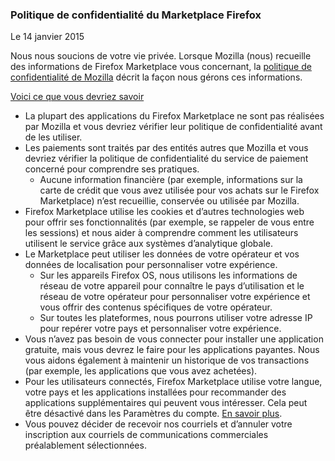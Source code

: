 ### Politique de confidentialité du Marketplace Firefox
Le 14 janvier 2015

Nous nous soucions de votre vie privée. Lorsque Mozilla (nous) recueille des informations de Firefox Marketplace vous concernant, la [politique de confidentialité de Mozilla](https://www.mozilla.org/privacy/) décrit la façon nous gérons ces informations.

<u>Voici ce que vous devriez savoir</u>

- La plupart des applications du Firefox Marketplace ne sont pas réalisées par Mozilla et vous devriez vérifier leur politique de confidentialité avant de les utiliser.
- Les paiements sont traités par des entités autres que Mozilla et vous devriez vérifier la politique de confidentialité du service de paiement concerné pour comprendre ses pratiques.
  - Aucune information financière (par exemple, informations sur la carte de crédit que vous avez utilisée pour vos achats sur le Firefox Marketplace) n’est recueillie, conservée ou utilisée par Mozilla.
- Firefox Marketplace utilise les cookies et d’autres technologies web pour offrir ses fonctionnalités (par exemple, se rappeler de vous entre les sessions) et nous aider à comprendre comment les utilisateurs utilisent le service grâce aux systèmes d’analytique globale.
- Le Marketplace peut utiliser les données de votre opérateur et vos données de localisation pour personnaliser votre expérience.
  - Sur les appareils Firefox OS, nous utilisons les informations de réseau de votre appareil pour connaître le pays d’utilisation et le réseau de votre opérateur pour personnaliser votre expérience et vous offrir des contenus spécifiques de votre opérateur.
  - Sur toutes les plateformes, nous pourrons utiliser votre adresse IP pour repérer votre pays et personnaliser votre expérience.
- Vous n’avez pas besoin de vous connecter pour installer une application gratuite, mais vous devrez le faire pour les applications payantes. Nous vous aidons également à maintenir un historique de vos transactions (par exemple, les applications que vous avez achetées).
- Pour les utilisateurs connectés, Firefox Marketplace utilise votre langue, votre pays et les applications installées pour recommander des applications supplémentaires qui peuvent vous intéresser.  Cela peut être désactivé dans les Paramètres du compte. [En savoir plus](https://support.mozilla.org/kb/recommendations-marketplace).
- Vous pouvez décider de recevoir nos courriels et d’annuler votre inscription aux courriels de communications commerciales préalablement sélectionnées.
